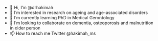 - 👋 Hi, I’m @drhakimah
- 👀 I’m interested in research on ageing and age-associated disorders
- 🌱 I’m currently learning PhD in Medical Gerontology
- 💞️ I’m looking to collaborate on dementia, osteoporosis and malnutrition in older person
- 📫 How to reach me Twitter @hakimah_ms

<!---
drhakimah/drhakimah is a ✨ special ✨ repository because its `README.md` (this file) appears on your GitHub profile.
You can click the Preview link to take a look at your changes.
--->
